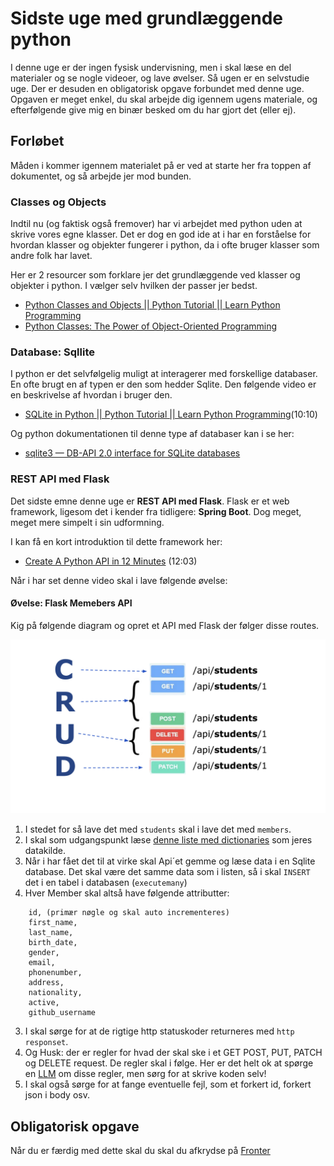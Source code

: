 # Sidste uge med grundlæggende python
I denne uge er der ingen fysisk undervisning, men i skal læse en del materialer og se nogle videoer, og lave øvelser.
Så ugen er en selvstudie uge. Der er desuden en obligatorisk opgave forbundet med denne uge. Opgaven er meget enkel, du skal arbejde dig igennem ugens materiale, og efterfølgende give mig en binær besked om du har gjort det (eller ej). 


## Forløbet

Måden i kommer igennem materialet på er ved at starte her fra toppen af dokumentet, og så arbejde jer mod bunden. 

### Classes og Objects
Indtil nu (og faktisk også fremover) har vi arbejdet med python uden at skrive vores egne klasser. Det er dog en god ide at i har en forståelse for hvordan klasser og objekter fungerer i python, da i ofte bruger klasser som andre folk har lavet. 

Her er 2 resourcer som forklare jer det grundlæggende ved klasser og objekter i python. I vælger selv hvilken der passer jer bedst. 

* [Python Classes and Objects || Python Tutorial || Learn Python Programming](https://www.youtube.com/watch?v=apACNr7DC_s)
* [Python Classes: The Power of Object-Oriented Programming](https://realpython.com/python-classes/)

### Database: Sqllite
I python er det selvfølgelig muligt at interagerer med forskellige databaser. En ofte brugt en af typen er den som hedder Sqlite. Den følgende video er en beskrivelse af hvordan i bruger den.

* [SQLite in Python || Python Tutorial || Learn Python Programming](https://www.youtube.com/watch?v=c8yHTlrs9EA)(10:10)

Og python dokumentationen til denne type af databaser kan i se her:

* [sqlite3 — DB-API 2.0 interface for SQLite databases](https://docs.python.org/3/library/sqlite3.html)

### REST API med Flask
Det sidste emne denne uge er **REST API med Flask**. 
Flask er et web framework, ligesom det i kender fra tidligere: **Spring Boot**. Dog meget, meget mere simpelt i sin udformning. 

I kan få en kort introduktion til dette framework her:

* [Create A Python API in 12 Minutes](https://www.youtube.com/watch?v=zsYIw6RXjfM) (12:03)

Når i har set denne video skal i lave følgende øvelse:

#### Øvelse: Flask Memebers API
Kig på følgende diagram og opret et API med Flask der følger disse routes.

![](../materialer/ses4/Hvad_er_et_API.png)

1. I stedet for så lave det med `students` skal i lave det med `members`. 
2. I skal som udgangspunkt læse [denne liste med dictionaries](https://github.com/ITAKEA/kode_fra_undervisning_e24/blob/master/flask1/data_dict.py) som jeres datakilde.
1. Når i har fået det til at virke skal Api´et gemme og læse data i en Sqlite database. Det skal være det samme data som i listen, så i skal `INSERT` det i en tabel i databasen (`executemany`) 
2. Hver Member skal altså have følgende attributter:

``` 
    id, (primær nøgle og skal auto incrementeres) 
    first_name, 
    last_name, 
    birth_date, 
    gender, 
    email, 
    phonenumber, 
    address, 
    nationality,
    active,
    github_username
``` 

3. I skal sørge for at de rigtige http statuskoder returneres med `http responset`.
4. Og Husk: der er regler for hvad der skal ske i et GET POST, PUT, PATCH og DELETE request. De regler skal i følge. Her er det helt ok at spørge en [LLM](https://chat.mistral.ai/chat) om disse regler, men sørg for at skrive koden selv!
5. I skal også sørge for at fange eventuelle fejl, som et forkert id, forkert json i body osv.


## Obligatorisk opgave
Når du er færdig med dette skal du skal du afkrydse på [Fronter](https://kea-fronter.itslearning.com/plans/courses/7061/plan/115819/element/1360507?BackDestination=0&BackData=%7B%22BackDestination%22%3A%220%22%2C%22planner2-sb-collapsed%22%3A%22false%22%7D&planner2-sb-collapsed=false)